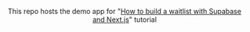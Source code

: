 <p align="center">
 This repo hosts the demo app for
 "<a href="https://tinloof.com/blog/how-to-build-a-waitlist-with-supabase-and-next-js">How to build a waitlist with Supabase and Next.js</a>" tutorial
<p>
